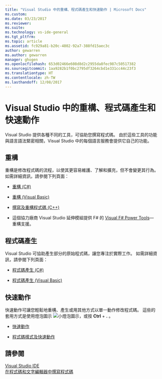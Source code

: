 ```yaml
---
title: "Visual Studio 中的重構、程式碼產生和快速動作 | Microsoft Docs"
ms.custom: 
ms.date: 03/23/2017
ms.reviewer: 
ms.suite: 
ms.technology: vs-ide-general
ms.tgt_pltfrm: 
ms.topic: article
ms.assetid: fc929a81-b20c-4802-92a7-388fd15aec3c
author: gewarren
ms.author: gewarren
manager: ghogen
ms.openlocfilehash: 653d02466e608d8d2c2955da8fec987c50517382
ms.sourcegitcommit: 1aa9282b1f0bc2795df3264cbd1e331cc44c23f3
ms.translationtype: HT
ms.contentlocale: zh-TW
ms.lasthandoff: 12/08/2017
---
```

# <a name="refactoring-code-generation-and-quick-actions-in-visual-studio"></a>Visual Studio 中的重構、程式碼產生和快速動作

Visual Studio 提供各種不同的工具，可協助您撰寫程式碼。  由於這些工具的功能與語言語法緊密相關，Visual Studio 中的每個語言服務會提供它自己的功能。

## <a name="refactoring"></a>重構

重構是修改程式碼的流程，以使其更容易維護、了解和擴充，但不會變更其行為。  如需詳細資訊，請參閱下列頁面：

* [重構 (C#)](../csharp-ide/refactoring-csharp.md)

* [重構 (Visual Basic)](../vb-ide/refactoring-vb.md)

* [撰寫及重構程式碼 (C++)](/cpp/ide/writing-and-refactoring-code-cpp)

* 這個協力廠商 Visual Studio 延伸模組提供 F# 的 [Visual F# Power Tools](https://marketplace.visualstudio.com/items?itemName=FSharpSoftwareFoundation.VisualFPowerTools)&mdash; 重構支援。

## <a name="code-generation"></a>程式碼產生

Visual Studio 可協助產生部分的原始程式碼，讓您專注於實際工作。 如需詳細資訊，請參閱下列頁面：

* [程式碼產生 (C#)](../csharp-ide/code-generation-csharp.md)

* [程式碼產生 (Visual Basic)](../vb-ide/code-generation-vb.md)

## <a name="quick-actions"></a>快速動作

快速動作可讓您輕鬆地重構、產生或用其他方式以單一動作修改程式碼。 這些的套用方式是使用燈泡圖示 ![小燈泡圖示](media/vs2015_lightbulbsmall.png "VS2017_LightBulbSmall")，或按 **Ctrl** + **.** 。

* [快速動作](quick-actions.md)

* [程式碼樣式及快速動作](code-styles-and-quick-actions.md)

## <a name="see-also"></a>請參閱

[Visual Studio IDE](../ide/visual-studio-ide.md)  
[在程式碼和文字編輯器中撰寫程式碼](../ide/writing-code-in-the-code-and-text-editor.md)